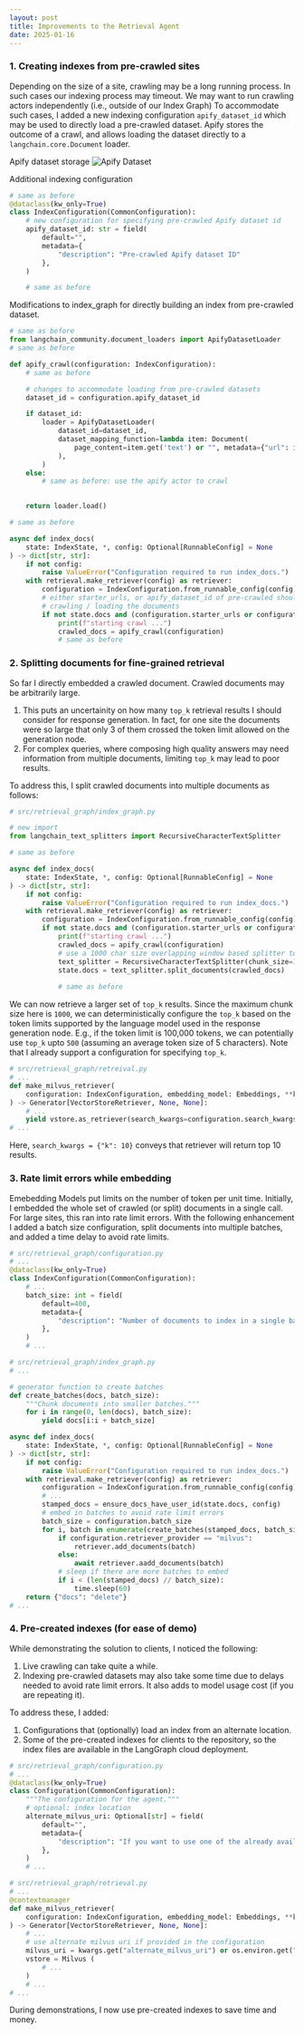 ```yaml
---
layout: post
title: Improvements to the Retrieval Agent
date: 2025-01-16
---
```


### 1. Creating indexes from pre-crawled sites

Depending on the size of a site, crawling may be a long running process. In such cases our indexing process may timeout. We may want to run crawling actors independently (i.e., outside of our Index Graph)
To accommodate such cases, I added a new indexing configuration `apify_dataset_id` which may be used to directly load a pre-crawled dataset. Apify stores the outcome of a crawl, and allows loading the dataset directly to a `langchain.core.Document` loader.

Apify dataset storage
![Apify Dataset](/media/apify-dataset.jpg)


Additional indexing configuration
```python
# same as before
@dataclass(kw_only=True)
class IndexConfiguration(CommonConfiguration):
    # new configuration for specifying pre-crawled Apify dataset id
    apify_dataset_id: str = field(
        default="",
        metadata={
            "description": "Pre-crawled Apify dataset ID"
        },
    )

    # same as before
```

Modifications to index_graph for directly building an index from pre-crawled dataset.
```python
# same as before
from langchain_community.document_loaders import ApifyDatasetLoader
# same as before

def apify_crawl(configuration: IndexConfiguration):
    # same as before

    # changes to accommodate loading from pre-crawled datasets
    dataset_id = configuration.apify_dataset_id

    if dataset_id:
        loader = ApifyDatasetLoader(
            dataset_id=dataset_id,
            dataset_mapping_function=lambda item: Document(
                page_content=item.get('text') or "", metadata={"url": item["url"]}
            ),
        )
    else:
        # same as before: use the apify actor to crawl
        

    return loader.load()

# same as before

async def index_docs(
    state: IndexState, *, config: Optional[RunnableConfig] = None
) -> dict[str, str]:
    if not config:
        raise ValueError("Configuration required to run index_docs.")
    with retrieval.make_retriever(config) as retriever:
        configuration = IndexConfiguration.from_runnable_config(config)
        # either starter_urls, or apify_dataset_id of pre-crawled should be able to trigger 
        # crawling / loading the documents 
        if not state.docs and (configuration.starter_urls or configuration.apify_dataset_id):
            print(f"starting crawl ...")
            crawled_docs = apify_crawl(configuration)
            # same as before
```

### 2. Splitting documents for fine-grained retrieval

So far I directly embedded a crawled document. Crawled documents may be arbitrarily large. 

1. This puts an uncertainity on how many `top_k` retrieval results I should consider for response generation. In fact, for one site the documents were so large that only 3 of them crossed the token limit allowed on the generation node.
2. For complex queries, where composing high quality answers may need information from multiple documents, limiting `top_k` may lead to poor results.

To address this, I split crawled documents into multiple documents as follows:

```python
# src/retrieval_graph/index_graph.py

# new import
from langchain_text_splitters import RecursiveCharacterTextSplitter

# same as before

async def index_docs(
    state: IndexState, *, config: Optional[RunnableConfig] = None
) -> dict[str, str]:
    if not config:
        raise ValueError("Configuration required to run index_docs.")
    with retrieval.make_retriever(config) as retriever:
        configuration = IndexConfiguration.from_runnable_config(config)
        if not state.docs and (configuration.starter_urls or configuration.apify_dataset_id):
            print(f"starting crawl ...")
            crawled_docs = apify_crawl(configuration)
            # use a 1000 char size overlapping window based splitter to create smaller document chunks to index
            text_splitter = RecursiveCharacterTextSplitter(chunk_size=1000, chunk_overlap=200)
            state.docs = text_splitter.split_documents(crawled_docs)
            
            # same as before
```

We can now retrieve a larger set of `top_k` results. Since the maximum chunk size here is `1000`, we can deterministically configure the `top_k` based on the token limits supported by the language model used in the response generation node. E.g., if the token limit is 100,000 tokens, we can potentially use `top_k` upto `500` (assuming an average token size of 5 characters). Note that I already support a configuration for specifying `top_k`.

```python
# src/retrieval_graph/retreival.py
# ...
def make_milvus_retriever(
    configuration: IndexConfiguration, embedding_model: Embeddings, **kwargs
) -> Generator[VectorStoreRetriever, None, None]:
    # ...
    yield vstore.as_retriever(search_kwargs=configuration.search_kwargs)
# ...
```

Here, `search_kwargs = {"k": 10}` conveys that retriever will return top 10 results.

### 3. Rate limit errors while embedding
Emebedding Models put limits on the number of token per unit time. Initially, I embedded the whole set of crawled (or split) documents in a single call. For large sites, this ran into rate limit errors. With the following enhancement I added a batch size configuration, split documents into multiple batches, and added a time delay to avoid rate limits.

```python
# src/retrieval_graph/configuration.py
# ...
@dataclass(kw_only=True)
class IndexConfiguration(CommonConfiguration):
    # ...
    batch_size: int = field(
        default=400,
        metadata={
            "description": "Number of documents to index in a single batch."
        },
    )
    # ...
```

```python
# src/retrieval_graph/index_graph.py
# ...

# generator function to create batches
def create_batches(docs, batch_size):
    """Chunk documents into smaller batches."""
    for i in range(0, len(docs), batch_size):
        yield docs[i:i + batch_size]

async def index_docs(
    state: IndexState, *, config: Optional[RunnableConfig] = None
) -> dict[str, str]:
    if not config:
        raise ValueError("Configuration required to run index_docs.")
    with retrieval.make_retriever(config) as retriever:
        configuration = IndexConfiguration.from_runnable_config(config)
        # ...
        stamped_docs = ensure_docs_have_user_id(state.docs, config)
        # embed in batches to avoid rate limit errors
        batch_size = configuration.batch_size
        for i, batch in enumerate(create_batches(stamped_docs, batch_size)):
            if configuration.retriever_provider == "milvus":
                retriever.add_documents(batch)
            else:
                await retriever.aadd_documents(batch)
            # sleep if there are more batches to embed
            if i < (len(stamped_docs) // batch_size):
                time.sleep(60)
    return {"docs": "delete"}
# ...
```

### 4. Pre-created indexes (for ease of demo)
While demonstrating the solution to clients, I noticed the following:
1. Live crawling can take quite a while.
2. Indexing pre-crawled datasets may also take some time due to delays needed to avoid rate limit errors. It also adds to model usage cost (if you are repeating it).

To address these, I added:
1. Configurations that (optionally) load an index from an alternate location.
2. Some of the pre-created indexes for clients to the repository, so the index files are available in the LangGraph cloud deployment.

```python
# src/retrieval_graph/configuration.py
# ...
@dataclass(kw_only=True)
class Configuration(CommonConfiguration):
    """The configuration for the agent."""
    # optional: index location
    alternate_milvus_uri: Optional[str] = field(
        default="",
        metadata={
            "description": "If you want to use one of the already available indexes, provide the file location here."
        },
    )
    # ...
```


```python
# src/retrieval_graph/retrieval.py
# ...
@contextmanager
def make_milvus_retriever(
    configuration: IndexConfiguration, embedding_model: Embeddings, **kwargs
) -> Generator[VectorStoreRetriever, None, None]:
    # ...
    # use alternate milvus uri if provided in the configuration
    milvus_uri = kwargs.get("alternate_milvus_uri") or os.environ.get("MILVUS_DB")
    vstore = Milvus (
        # ...
    )
    # ...
# ...
```

During demonstrations, I now use pre-created indexes to save time and money.